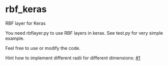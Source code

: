 # rbf_keras
RBF layer for Keras

You need rbflayer.py to use RBF layers in keras. See test.py for
very simple example.


Feel free to use or modify the code. 

Hint how to implement different radii for different dimensions: [#1](https://github.com/PetraVidnerova/rbf_keras/issues/1)
